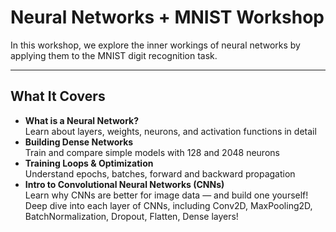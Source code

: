 # Neural Networks + MNIST Workshop

In this workshop, we explore the inner workings of neural networks by applying them to the MNIST digit recognition task.

---

## What It Covers
- **What is a Neural Network?**  
  Learn about layers, weights, neurons, and activation functions in detail
- **Building Dense Networks**  
  Train and compare simple models with 128 and 2048 neurons
- **Training Loops & Optimization**  
  Understand epochs, batches, forward and backward propagation
- **Intro to Convolutional Neural Networks (CNNs)**  
  Learn why CNNs are better for image data — and build one yourself!
  Deep dive into each layer of CNNs, including Conv2D, MaxPooling2D, BatchNormalization, Dropout, Flatten, Dense layers!